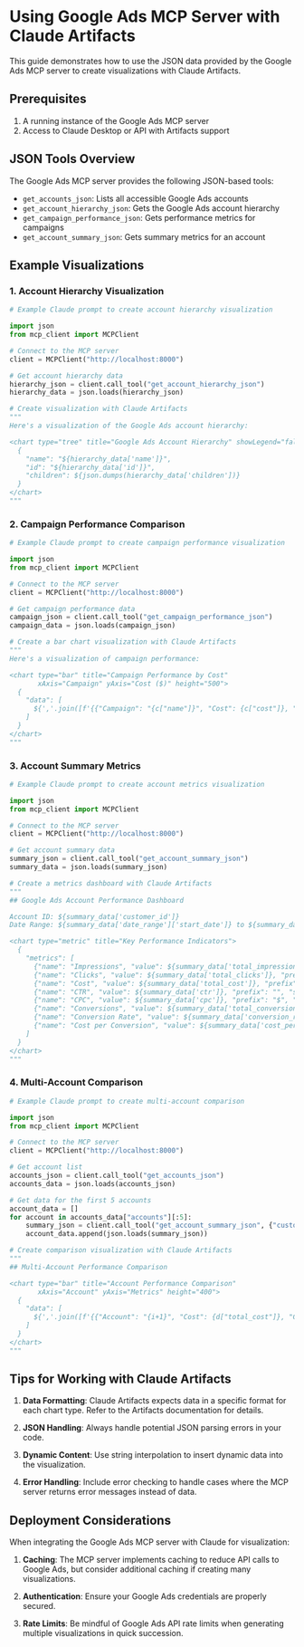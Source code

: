 # Using Google Ads MCP Server with Claude Artifacts

This guide demonstrates how to use the JSON data provided by the Google Ads MCP server to create visualizations with Claude Artifacts.

## Prerequisites

1. A running instance of the Google Ads MCP server
2. Access to Claude Desktop or API with Artifacts support

## JSON Tools Overview

The Google Ads MCP server provides the following JSON-based tools:

- `get_accounts_json`: Lists all accessible Google Ads accounts
- `get_account_hierarchy_json`: Gets the Google Ads account hierarchy
- `get_campaign_performance_json`: Gets performance metrics for campaigns
- `get_account_summary_json`: Gets summary metrics for an account

## Example Visualizations

### 1. Account Hierarchy Visualization

```python
# Example Claude prompt to create account hierarchy visualization

import json
from mcp_client import MCPClient

# Connect to the MCP server
client = MCPClient("http://localhost:8000")

# Get account hierarchy data
hierarchy_json = client.call_tool("get_account_hierarchy_json")
hierarchy_data = json.loads(hierarchy_json)

# Create visualization with Claude Artifacts
"""
Here's a visualization of the Google Ads account hierarchy:

<chart type="tree" title="Google Ads Account Hierarchy" showLegend="false">
  {
    "name": "${hierarchy_data['name']}",
    "id": "${hierarchy_data['id']}",
    "children": ${json.dumps(hierarchy_data['children'])}
  }
</chart>
"""
```

### 2. Campaign Performance Comparison

```python
# Example Claude prompt to create campaign performance visualization

import json
from mcp_client import MCPClient

# Connect to the MCP server
client = MCPClient("http://localhost:8000")

# Get campaign performance data
campaign_json = client.call_tool("get_campaign_performance_json")
campaign_data = json.loads(campaign_json)

# Create a bar chart visualization with Claude Artifacts
"""
Here's a visualization of campaign performance:

<chart type="bar" title="Campaign Performance by Cost" 
       xAxis="Campaign" yAxis="Cost ($)" height="500">
  {
    "data": [
      ${','.join([f'{{"Campaign": "{c["name"]}", "Cost": {c["cost"]}, "Clicks": {c["clicks"]}}}' for c in campaign_data["campaigns"][:10]])}
    ]
  }
</chart>
"""
```

### 3. Account Summary Metrics

```python
# Example Claude prompt to create account metrics visualization

import json
from mcp_client import MCPClient

# Connect to the MCP server
client = MCPClient("http://localhost:8000")

# Get account summary data
summary_json = client.call_tool("get_account_summary_json")
summary_data = json.loads(summary_json)

# Create a metrics dashboard with Claude Artifacts
"""
## Google Ads Account Performance Dashboard

Account ID: ${summary_data['customer_id']}
Date Range: ${summary_data['date_range']['start_date']} to ${summary_data['date_range']['end_date']}

<chart type="metric" title="Key Performance Indicators">
  {
    "metrics": [
      {"name": "Impressions", "value": ${summary_data['total_impressions']}, "prefix": "", "suffix": ""},
      {"name": "Clicks", "value": ${summary_data['total_clicks']}, "prefix": "", "suffix": ""},
      {"name": "Cost", "value": ${summary_data['total_cost']}, "prefix": "$", "suffix": ""},
      {"name": "CTR", "value": ${summary_data['ctr']}, "prefix": "", "suffix": "%"},
      {"name": "CPC", "value": ${summary_data['cpc']}, "prefix": "$", "suffix": ""},
      {"name": "Conversions", "value": ${summary_data['total_conversions']}, "prefix": "", "suffix": ""},
      {"name": "Conversion Rate", "value": ${summary_data['conversion_rate']}, "prefix": "", "suffix": "%"},
      {"name": "Cost per Conversion", "value": ${summary_data['cost_per_conversion']}, "prefix": "$", "suffix": ""}
    ]
  }
</chart>
"""
```

### 4. Multi-Account Comparison

```python
# Example Claude prompt to create multi-account comparison

import json
from mcp_client import MCPClient

# Connect to the MCP server
client = MCPClient("http://localhost:8000")

# Get account list
accounts_json = client.call_tool("get_accounts_json")
accounts_data = json.loads(accounts_json)

# Get data for the first 5 accounts
account_data = []
for account in accounts_data["accounts"][:5]:
    summary_json = client.call_tool("get_account_summary_json", {"customer_id": account["id"]})
    account_data.append(json.loads(summary_json))

# Create comparison visualization with Claude Artifacts
"""
## Multi-Account Performance Comparison

<chart type="bar" title="Account Performance Comparison" 
       xAxis="Account" yAxis="Metrics" height="400">
  {
    "data": [
      ${','.join([f'{{"Account": "{i+1}", "Cost": {d["total_cost"]}, "Clicks": {d["total_clicks"]}, "Conversions": {d["total_conversions"]}}}' for i, d in enumerate(account_data)])}
    ]
  }
</chart>
"""
```

## Tips for Working with Claude Artifacts

1. **Data Formatting**: Claude Artifacts expects data in a specific format for each chart type. Refer to the Artifacts documentation for details.

2. **JSON Handling**: Always handle potential JSON parsing errors in your code.

3. **Dynamic Content**: Use string interpolation to insert dynamic data into the visualization.

4. **Error Handling**: Include error checking to handle cases where the MCP server returns error messages instead of data.

## Deployment Considerations

When integrating the Google Ads MCP server with Claude for visualization:

1. **Caching**: The MCP server implements caching to reduce API calls to Google Ads, but consider additional caching if creating many visualizations.

2. **Authentication**: Ensure your Google Ads credentials are properly secured.

3. **Rate Limits**: Be mindful of Google Ads API rate limits when generating multiple visualizations in quick succession. 